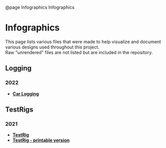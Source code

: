@page Infographics Infographics

# Infographics

This page lists various files that were made to help visualize and document various designs used throughout this project.  
Raw "unrendered" files are not listed but are included in the repository.

## Logging

### 2022

- <a href="LoggingInfo.pdf" target="_blank"><b>Car Logging</b></a>

## TestRigs

### 2021

- <a href="SAE 2021 Software TestRig.pdf" target="_blank"><b>TestRig</b></a>
- <a href="SAE 2021 Software TestRig Printable.pdf" target="_blank"><b>TestRig - printable version</b></a>